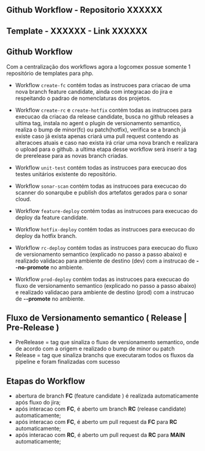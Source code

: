 ## Github Workflow - Repositorio XXXXXX
## Template - XXXXXX - Link XXXXXX

## Github Workflow
Com a centralização dos workflows agora a logcomex possue somente 1 repositório de templates para php.

- Workflow ```create-fc``` contém todas as instrucoes para criacao de uma nova branch feature candidate, ainda com integracao do jira e respeitando o padrao de nomenclaturas dos projetos.

- Workflow ```create-rc``` e ```create-hotfix``` contém todas as instrucoes para execucao da criacao da release candidate, busca no github releases a ultima tag, instala no agent o plugin de versionamento semantico, realiza o bump de minor(fc) ou patch(hotfix), verifica se a branch já existe caso já exista apenas criará uma pull request contendo as alteracoes atuais e caso nao exista irá criar uma nova branch e realizara o upload para o github. a ultima etapa desse workflow será inserir a tag de prerelease para as novas branch criadas.

- Workflow ```unit-test``` contém todas as instrucoes para execucao dos testes unitários existente do repositório.

- Workflow ```sonar-scan``` contém todas as instrucoes para execucao do scanner do sonarqube e publish dos artefatos gerados para o sonar cloud.

- Workflow ```feature-deploy``` contém todas as instrucoes para execucao do deploy da feature candidate.

- Workflow ```hotfix-deploy``` contém todas as instrucoes para execucao do deploy da hotfix branch.

- Workflow ```rc-deploy``` contém todas as instrucoes para execucao do fluxo de versionamento semantico (explicado no passo a passo abaixo) e realizado validacao para ambiente de destino (dev) com a instrucao de **--no-promote**  no ambiente.

- Workflow ```prod-deploy``` contém todas as instrucoes para execucao do fluxo de versionamento semantico (explicado no passo a passo abaixo) e realizado validacao para ambiente de destino (prod) com a instrucao de **--promote** no ambiente.

## Fluxo de Versionamento semantico ( Release | Pre-Release )

- PreRelease = tag que sinaliza o fluxo de versionamento semantico, onde de acordo com a origem e realizado o bump de minor ou patch
- Release = tag que sinaliza branchs que executaram todos os fluxos da pipeline e foram finalizadas com sucesso

## Etapas do Workflow

- abertura de branch **FC** (feature candidate ) é realizada automaticamente após fluxo do jira;
- após interacao com **FC**, é aberto um branch **RC** (release candidate) automaticamente;
- após interacao com **FC**, é aberto um pull request da **FC** para **RC** automaticamente;
- após interacao com **RC**, é aberto um pull request da **RC** para **MAIN** automaticamente;